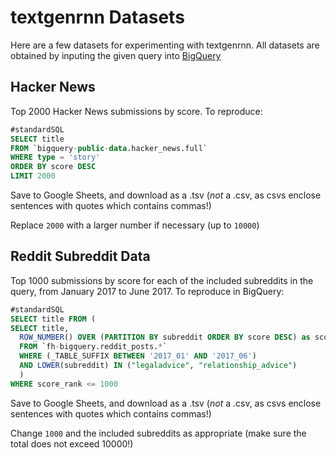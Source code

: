 # textgenrnn Datasets

Here are a few datasets for experimenting with textgenrnn. All datasets are obtained by inputing the given query into [BigQuery](https://cloud.google.com/bigquery/)

## Hacker News

Top 2000 Hacker News submissions by score. To reproduce:

```sql
#standardSQL
SELECT title
FROM `bigquery-public-data.hacker_news.full`
WHERE type = 'story'
ORDER BY score DESC
LIMIT 2000
```

Save to Google Sheets, and download as a .tsv (*not* a .csv, as csvs enclose sentences with quotes which contains commas!)

Replace `2000` with a larger number if necessary (up to `10000`)

## Reddit Subreddit Data

Top 1000 submissions by score for each of the included subreddits in the query, from January 2017 to June 2017. To reproduce in BigQuery:

```sql
#standardSQL 
SELECT title FROM (
SELECT title,
  ROW_NUMBER() OVER (PARTITION BY subreddit ORDER BY score DESC) as score_rank
  FROM `fh-bigquery.reddit_posts.*`
  WHERE (_TABLE_SUFFIX BETWEEN '2017_01' AND '2017_06')
  AND LOWER(subreddit) IN ("legaladvice", "relationship_advice")
  )
WHERE score_rank <= 1000
```

Save to Google Sheets, and download as a .tsv (*not* a .csv, as csvs enclose sentences with quotes which contains commas!)

Change `1000` and the included subreddits as appropriate (make sure the total does not exceed 10000!)